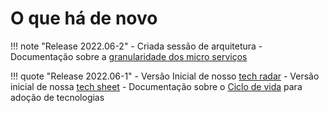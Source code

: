 # O que há de novo

!!! note "Release 2022.06-2"
    - Criada sessão de arquitetura
    - Documentação sobre a [granularidade dos micro serviços][4]

!!! quote "Release 2022.06-1"
    - Versão Inicial de nosso [tech radar][1]
    - Versão inicial de nossa [tech sheet][2]
    - Documentação sobre o [Ciclo de vida][3] para adoção de tecnologias


[1]: /SDADocs/tecnologia/tech-radar
[2]: /SDADocs/tecnologia/tech-sheet
[3]: /SDADocs/tecnologia/life-cycle
[4]: /SDADocs/arquitetura/granularidade
